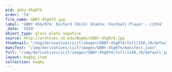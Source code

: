 ```yaml
---
pid: gbby-45g074
order: '74'
file_name: GBBY-45g074.jpg
label: 'GBBY 45G/074: Richard (Dick) Shamla: Football Player - c1934'
_date: '1934'
object_type: glass plate negative
source: http://archives.nd.edu/Bagby/GBBY-45g074.jpg
thumbnail: "/img/derivatives/iiif/images/GBBY-45g074/full/250,/0/default.jpg"
manifest: "/img/derivatives/iiif/images/GBBY-45g074/manifest.json"
full: "/img/derivatives/iiif/images/GBBY-45g074/full/1140,/0/default.jpg"
layout: bagby_item
collection: bagby
---
```

